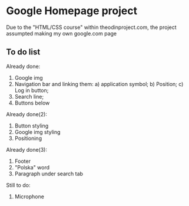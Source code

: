 # Google Homepage project
Due to the "HTML/CSS course" within theodinproject.com, the project assumpted making my own google.com page

## To do list

Already done:
1) Google img
2) Navigation bar and linking them:
  a) application symbol;
  b) Position;
  c) Log in button;
3) Search line;
4) Buttons below

Already done(2):
1) Button styling
2) Google img styling
3) Positioning

Already done(3):
1) Footer
2) "Polska" word
3) Paragraph under search tab

Still to do:
1) Microphone
